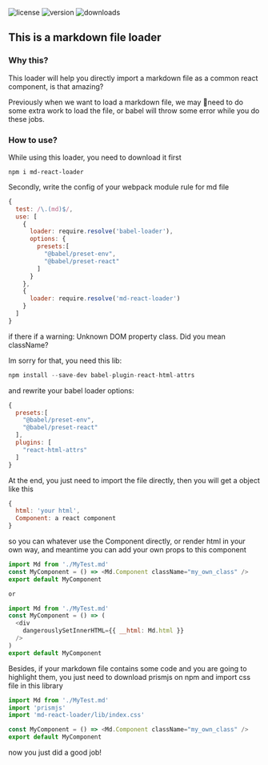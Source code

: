 
![license](https://img.shields.io/npm/l/md-react-loader)
![version](https://img.shields.io/npm/v/md-react-loader)
![downloads](https://img.shields.io/npm/dt/md-react-loader)

## This is a markdown file loader

### Why this?

This loader will help you directly import a markdown file as a common react component, is that amazing?

Previously when we want to load a markdown file, we may need to do some extra work to load the file, or babel will throw some error while you do these jobs.


### How to use?

While using this loader, you need to download it first

```
npm i md-react-loader
```

Secondly, write the config of your webpack module rule for md file

```js
{
  test: /\.(md)$/,
  use: [
    {
      loader: require.resolve('babel-loader'),
      options: {
        presets:[
          "@babel/preset-env",
          "@babel/preset-react"
        ]
      }
    },
    {
      loader: require.resolve('md-react-loader')
    }
  ]
}
```

if there if a warning: Unknown DOM property class. Did you mean className?

Im sorry for that, you need this lib:

```js
npm install --save-dev babel-plugin-react-html-attrs
```

and rewrite your babel loader options:

```js
{
  presets:[
    "@babel/preset-env",
    "@babel/preset-react"
  ],
  plugins: [
    "react-html-attrs"
  ]
}
```

At the end, you just need to import the file directly, then you will get a object like this

```js
{
  html: 'your html',
  Component: a react component
}
```

so you can whatever use the Component directly, or render html in your own way, and meantime you can add your own props to this component

```js
import Md from './MyTest.md'
const MyComponent = () => <Md.Component className="my_own_class" />
export default MyComponent

or

import Md from './MyTest.md'
const MyComponent = () => (
  <div
    dangerouslySetInnerHTML={{ __html: Md.html }}
  />
)
export default MyComponent
```

Besides, if your markdown file contains some code and you are going to highlight them, you just need to download prismjs on npm and import css file in this library

```js
import Md from './MyTest.md'
import 'prismjs'
import 'md-react-loader/lib/index.css'

const MyComponent = () => <Md.Component className="my_own_class" />
export default MyComponent
```

now you just did a good job!

